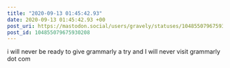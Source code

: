 ```yaml
---
title: "2020-09-13 01:45:42.93"
date: 2020-09-13 01:45:42.93 +00
post_uri: https://mastodon.social/users/gravely/statuses/104855079675930208
post_id: 104855079675930208
---
```

i will never be ready to give grammarly a try and I will never visit grammarly dot com


